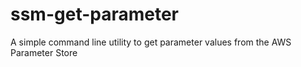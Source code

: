 # ssm-get-parameter
A simple command line utility to get parameter values from the AWS Parameter Store
